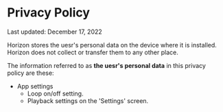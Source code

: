 # Privacy Policy

Last updated: December 17, 2022

Horizon stores the uesr's personal data on the device where it is installed. Horizon does not collect or transfer them to any other place.

The information referred to as **the uesr's personal data** in this privacy policy are these:

- App settings
  - Loop on/off setting.
  - Playback settings on the 'Settings' screen.
